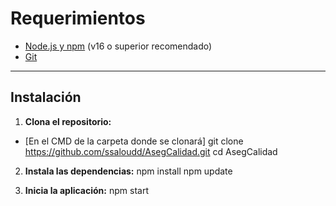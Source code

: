 # Requerimientos

- [Node.js y npm](https://nodejs.org/) (v16 o superior recomendado)
- [Git](https://git-scm.com/)

---

## Instalación

1. **Clona el repositorio:**

 - [En el CMD de la carpeta donde se clonará]
git clone https://github.com/ssaloudd/AsegCalidad.git
cd AsegCalidad

2. **Instala las dependencias:**
npm install
npm update

3. **Inicia la aplicación:**
npm start